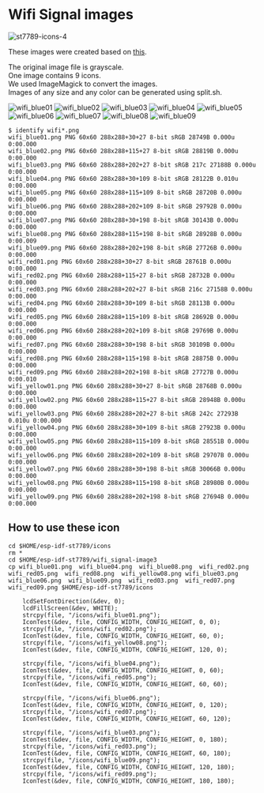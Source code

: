 # Wifi Signal images

![st7789-icons-4](https://github.com/user-attachments/assets/05d4ad4f-b145-4648-abfc-01597c4388a7)

These images were created based on [this](https://www.vecteezy.com/vector-art/7149393-outlined-icon-set-of-cellular-phone-signal-indicator-suitable-for-design-element-of-smartphone-app-internet-connection-and-network-signal-symbol-information).   

The original image file is grayscale.   
One image contains 9 icons.   
We used ImageMagick to convert the images.   
Images of any size and any color can be generated using split.sh.   

![wifi_blue01](https://github.com/user-attachments/assets/ed4836e9-f76f-4965-af95-c88bf835557c)
![wifi_blue02](https://github.com/user-attachments/assets/908a20bc-2edb-46c5-bfb9-025196653bd7)
![wifi_blue03](https://github.com/user-attachments/assets/ed39f78f-e77e-4210-873c-8fe963849acd)
![wifi_blue04](https://github.com/user-attachments/assets/946c0a97-2110-4cbb-b2b4-8bcd7f48b0d9)
![wifi_blue05](https://github.com/user-attachments/assets/a0d8c229-8112-45c0-a332-4564b69bb1f5)
![wifi_blue06](https://github.com/user-attachments/assets/3557b9d2-d798-46bd-b8db-f9013f199300)
![wifi_blue07](https://github.com/user-attachments/assets/0460117c-9ff0-4790-96b5-cc641480500e)
![wifi_blue08](https://github.com/user-attachments/assets/ccbb21f3-58db-4801-b8e4-c2c1eafaf225)
![wifi_blue09](https://github.com/user-attachments/assets/dbfa586c-90bf-4ef4-99ac-0d450daec31c)

```
$ identify wifi*.png
wifi_blue01.png PNG 60x60 288x288+30+27 8-bit sRGB 28749B 0.000u 0:00.000
wifi_blue02.png PNG 60x60 288x288+115+27 8-bit sRGB 28819B 0.000u 0:00.000
wifi_blue03.png PNG 60x60 288x288+202+27 8-bit sRGB 217c 27188B 0.000u 0:00.000
wifi_blue04.png PNG 60x60 288x288+30+109 8-bit sRGB 28122B 0.010u 0:00.000
wifi_blue05.png PNG 60x60 288x288+115+109 8-bit sRGB 28720B 0.000u 0:00.000
wifi_blue06.png PNG 60x60 288x288+202+109 8-bit sRGB 29792B 0.000u 0:00.000
wifi_blue07.png PNG 60x60 288x288+30+198 8-bit sRGB 30143B 0.000u 0:00.000
wifi_blue08.png PNG 60x60 288x288+115+198 8-bit sRGB 28928B 0.000u 0:00.009
wifi_blue09.png PNG 60x60 288x288+202+198 8-bit sRGB 27726B 0.000u 0:00.000
wifi_red01.png PNG 60x60 288x288+30+27 8-bit sRGB 28761B 0.000u 0:00.000
wifi_red02.png PNG 60x60 288x288+115+27 8-bit sRGB 28732B 0.000u 0:00.000
wifi_red03.png PNG 60x60 288x288+202+27 8-bit sRGB 216c 27158B 0.000u 0:00.000
wifi_red04.png PNG 60x60 288x288+30+109 8-bit sRGB 28113B 0.000u 0:00.000
wifi_red05.png PNG 60x60 288x288+115+109 8-bit sRGB 28692B 0.000u 0:00.000
wifi_red06.png PNG 60x60 288x288+202+109 8-bit sRGB 29769B 0.000u 0:00.000
wifi_red07.png PNG 60x60 288x288+30+198 8-bit sRGB 30109B 0.000u 0:00.000
wifi_red08.png PNG 60x60 288x288+115+198 8-bit sRGB 28875B 0.000u 0:00.000
wifi_red09.png PNG 60x60 288x288+202+198 8-bit sRGB 27727B 0.000u 0:00.010
wifi_yellow01.png PNG 60x60 288x288+30+27 8-bit sRGB 28768B 0.000u 0:00.000
wifi_yellow02.png PNG 60x60 288x288+115+27 8-bit sRGB 28948B 0.000u 0:00.000
wifi_yellow03.png PNG 60x60 288x288+202+27 8-bit sRGB 242c 27293B 0.010u 0:00.000
wifi_yellow04.png PNG 60x60 288x288+30+109 8-bit sRGB 27923B 0.000u 0:00.000
wifi_yellow05.png PNG 60x60 288x288+115+109 8-bit sRGB 28551B 0.000u 0:00.000
wifi_yellow06.png PNG 60x60 288x288+202+109 8-bit sRGB 29707B 0.000u 0:00.000
wifi_yellow07.png PNG 60x60 288x288+30+198 8-bit sRGB 30066B 0.000u 0:00.000
wifi_yellow08.png PNG 60x60 288x288+115+198 8-bit sRGB 28980B 0.000u 0:00.000
wifi_yellow09.png PNG 60x60 288x288+202+198 8-bit sRGB 27694B 0.000u 0:00.000
```

## How to use these icon   
```
cd $HOME/esp-idf-st7789/icons
rm *
cd $HOME/esp-idf-st7789/wifi_signal-image3
cp wifi_blue01.png  wifi_blue04.png  wifi_blue08.png  wifi_red02.png  wifi_red05.png  wifi_red08.png  wifi_yellow08.png wifi_blue03.png  wifi_blue06.png  wifi_blue09.png  wifi_red03.png  wifi_red07.png  wifi_red09.png $HOME/esp-idf-st7789/icons
```


```
	lcdSetFontDirection(&dev, 0);
	lcdFillScreen(&dev, WHITE);
	strcpy(file, "/icons/wifi_blue01.png");
	IconTest(&dev, file, CONFIG_WIDTH, CONFIG_HEIGHT, 0, 0);
	strcpy(file, "/icons/wifi_red02.png");
	IconTest(&dev, file, CONFIG_WIDTH, CONFIG_HEIGHT, 60, 0);
	strcpy(file, "/icons/wifi_yellow08.png");
	IconTest(&dev, file, CONFIG_WIDTH, CONFIG_HEIGHT, 120, 0);

	strcpy(file, "/icons/wifi_blue04.png");
	IconTest(&dev, file, CONFIG_WIDTH, CONFIG_HEIGHT, 0, 60);
	strcpy(file, "/icons/wifi_red05.png");
	IconTest(&dev, file, CONFIG_WIDTH, CONFIG_HEIGHT, 60, 60);

	strcpy(file, "/icons/wifi_blue06.png");
	IconTest(&dev, file, CONFIG_WIDTH, CONFIG_HEIGHT, 0, 120);
	strcpy(file, "/icons/wifi_red07.png");
	IconTest(&dev, file, CONFIG_WIDTH, CONFIG_HEIGHT, 60, 120);

	strcpy(file, "/icons/wifi_blue03.png");
	IconTest(&dev, file, CONFIG_WIDTH, CONFIG_HEIGHT, 0, 180);
	strcpy(file, "/icons/wifi_red03.png");
	IconTest(&dev, file, CONFIG_WIDTH, CONFIG_HEIGHT, 60, 180);
	strcpy(file, "/icons/wifi_blue09.png");
	IconTest(&dev, file, CONFIG_WIDTH, CONFIG_HEIGHT, 120, 180);
	strcpy(file, "/icons/wifi_red09.png");
	IconTest(&dev, file, CONFIG_WIDTH, CONFIG_HEIGHT, 180, 180);
```